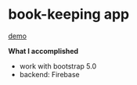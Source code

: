 # book-keeping app

[demo](https://thanh-luan-nguyen.github.io/book-keeping-app/)

**What I accomplished**

- work with bootstrap 5.0
- backend: Firebase
